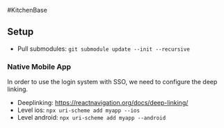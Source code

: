 #KitchenBase

## Setup

- Pull submodules: ```git submodule update --init --recursive```

### Native Mobile App

In order to use the login system with SSO, we need to configure the deep linking.
- Deeplinking: https://reactnavigation.org/docs/deep-linking/
- Level ios: ```npx uri-scheme add myapp --ios```
- Level android: ```npx uri-scheme add myapp --android```
